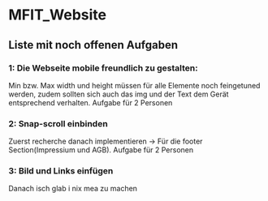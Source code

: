 # MFIT_Website

<h2>Liste mit noch offenen Aufgaben</h2>

<h3>1: Die Webseite mobile freundlich zu gestalten:</h3>
Min bzw. Max width und height müssen für alle Elemente noch feingetuned werden, zudem sollten sich auch das img und der Text dem Gerät entsprechend verhalten. Aufgabe für 2 Personen 

<h3>2: Snap-scroll einbinden</h3>
Zuerst recherche danach implementieren -> Für die footer Section(Impressium und AGB). Aufgabe für 2 Personen 

<h3>3: Bild und Links einfügen</h3>
Danach isch glab i nix mea zu machen
